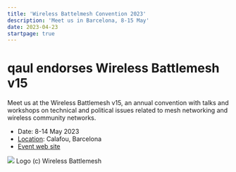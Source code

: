 ```yaml
---
title: 'Wireless Battelmesh Convention 2023'
description: 'Meet us in Barcelona, 8-15 May'
date: 2023-04-23
startpage: true
---
```


# qaul endorses Wireless Battlemesh v15

Meet us at the Wireless Battlemesh v15, an annual convention with talks and workshops on technical and political issues related to mesh networking and wireless community networks.

* Date: 8-14 May 2023
* [Location](https://www.openstreetmap.org/#map=18/41.51144/1.70256): Calafou, Barcelona
* [Event web site](https://www.battlemesh.org/BattleMeshV15)

![](../WBMv15-logo-v0.png) Logo (c) Wireless Battlemesh

